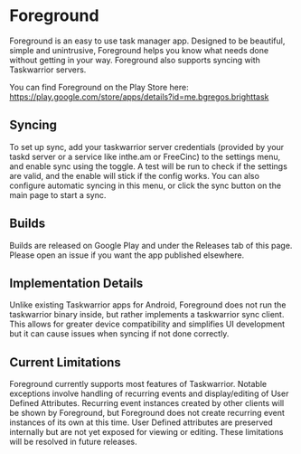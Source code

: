 # Foreground
Foreground is an easy to use task manager app. Designed to be beautiful, simple and unintrusive, Foreground helps you know what needs done without getting in your way. Foreground also supports syncing with Taskwarrior servers.

You can find Foreground on the Play Store here: https://play.google.com/store/apps/details?id=me.bgregos.brighttask

## Syncing
To set up sync, add your taskwarrior server credentials (provided by your taskd server or a service like inthe.am or FreeCinc) to the settings menu, and enable sync using the toggle. A test will be run to check if the settings are valid, and the enable will stick if the config works. You can also configure automatic syncing in this menu, or click the sync button on the main page to start a sync.

## Builds
Builds are released on Google Play and under the Releases tab of this page. Please open an issue if you want the app published elsewhere.

## Implementation Details
Unlike existing Taskwarrior apps for Android, Foreground does not run the taskwarrior binary inside, but rather implements a taskwarrior sync client. This allows for greater device compatibility and simplifies UI development but it can cause issues when syncing if not done correctly.

## Current Limitations
Foreground currently supports most features of Taskwarrior. Notable exceptions involve handling of recurring events and display/editing of User Defined Attributes. Recurring event instances created by other clients will be shown by Foreground, but Foreground does not create recurring event instances of its own at this time. User Defined attributes are preserved internally but are not yet exposed for viewing or editing. These limitations will be resolved in future releases.
